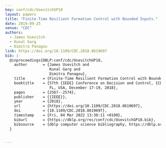 ```yaml
---
key: conf/cdc/UsevitchGP18
layout: papers
title: "Finite-Time Resilient Formation Control with Bounded Inputs."
date: 2019-09-25
venue: "CDC"
authors:
  - James Usevitch
  - Kunal Garg
  - Dimitra Panagou
link: https://doi.org/10.1109/CDC.2018.8619697
bib: |-
  @inproceedings{DBLP:conf/cdc/UsevitchGP18,
    author       = {James Usevitch and
                    Kunal Garg and
                    Dimitra Panagou},
    title        = {Finite-Time Resilient Formation Control with Bounded Inputs},
    booktitle    = {57th {IEEE} Conference on Decision and Control, {CDC} 2018, Miami,
                    FL, USA, December 17-19, 2018},
    pages        = {2567--2574},
    publisher    = {{IEEE}},
    year         = {2018},
    url          = {https://doi.org/10.1109/CDC.2018.8619697},
    doi          = {10.1109/CDC.2018.8619697},
    timestamp    = {Fri, 04 Mar 2022 13:30:11 +0100},
    biburl       = {https://dblp.org/rec/conf/cdc/UsevitchGP18.bib},
    bibsource    = {dblp computer science bibliography, https://dblp.org}
  }


---
```

